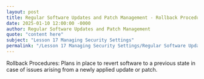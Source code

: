 ```yaml
---
layout: post
title: Regular Software Updates and Patch Management - Rollback Procedures
date: 2025-01-10 12:00:00 -0000
author: Regular Software Updates and Patch Management
quote: "content here"
subject: "Lesson 17 Managing Security Settings"
permalink: "/Lesson 17 Managing Security Settings/Regular Software Updates and Patch Management/Regular Software Updates and Patch Management - Rollback Procedures"
---
```


Rollback Procedures: Plans in place to revert software to a previous state in case of issues arising from a newly applied update or patch.
